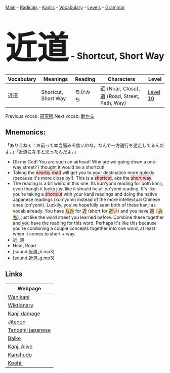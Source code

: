 <style> bigfont {font-size: 100px}</style>
[Main](../README.md) -
[Radicals](../radicals.md) -
[Kanjis](../kanjis.md) -
[Vocabulary](../vocabulary.md) -
[Levels](../levels.md) -
[Grammar](../grammar.md)
# <bigfont> 近道</bigfont> - Shortcut, Short Way 

| Vocabulary | Meanings | Reading | Characters | Level |
| --- | --- | --- | --- | --- |
| 近道 | Shortcut, Short Way | ちかみち |  [近](../kanjis/近.md) (Near, Close), [道](../kanjis/道.md) (Road, Street, Path, Way) | [Level 10](../levels/wk_level10.md) |

Previous vocab: [研究所](研究所.md) Next vocab: [助かる](助かる.md) 

## Mnemonics:
「ありえねぇ！お前って本当脳みそ無いのな。なんで一方通行を逆走してるんだよ。」「近道になると思ったんだよ。」
* Oh my God! You are such an airhead! Why are we going down a one-way street? I thought it would be a shortcut!
* Taking the <span style="background-color:#ffcccb"> nearby</span> <span style="background-color:#ffcccb"> road</span> will get you to your destination more quickly (because it's more close by!). This is a <span style="background-color:#ffcccb"> shortcut</span>, aka the <span style="background-color:#ffcccb"> short way</span>.
* The reading is a bit weird in this one. Its kun'yomi reading for both kanji, even though it looks just like it should be all on'yomi reading. It's like you're taking a <span style="background-color:#ffcccb"> shortcut</span> with your kanji readings and doing the native Japanese readings (kun'yomi) instead of the more intellectual Chinese ones (on'yomi). Luckily, you've hopefully seen both of these kanji as vocab already. You have <span style="background-color:#fed8b1"> [ちか](https://jisho.org/search/ちか)</span> for <span style="background-color:#fed8b1"> [近](https://jisho.org/search/近)</span> (short for <span style="background-color:#fed8b1"> [近](https://jisho.org/search/近)い</span>) and you have <span style="background-color:#fed8b1"> [道](https://jisho.org/search/道)</span> (<span style="background-color:#fed8b1"> [みち](https://jisho.org/search/みち)</span>), just like the word street you learned before. Combine these together and you have the reading for this word. Perhaps it's like this because you're combining a couple concepts together into one word, at least when it comes to short + way.
* 近, 道
* Near, Road
* [sound:近道_b.mp3]
* [sound:近道_g.mp3]


## Links 

| Webpage |
| --- |
| [Wanikani          ](https://www.wanikani.com/kanji/近道) |
| [Wiktionary        ](https://en.wiktionary.org/wiki/近道) |
| [Kanji damage      ](http://www.kanjidamage.com/kanji/search?utf8=✓&q=近道) |
| [Jitenon           ](https://jitenon.com/kanji/近道) |
| [Tanoshii japanese ](https://www.tanoshiijapanese.com/dictionary/kanji.cfm?k=近道) |
| [Baike             ](https://baike.baidu.com/item/近道) |
| [Kanji Alive       ](https://app.kanjialive.com/近道) |
| [Kanshudo          ](https://www.kanshudo.com/searchmn?q=近道) |
| [Koohii            ](https://kanji.koohii.com/study/kanji/近道) |
